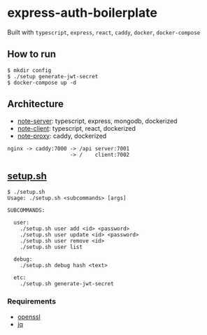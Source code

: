 # express-auth-boilerplate

Built with `typescript`, `express`, `react`, `caddy`, `docker`, `docker-compose`

## How to run

```shell
$ mkdir config
$ ./setup generate-jwt-secret
$ docker-compose up -d
```

## Architecture

- [note-server](/server): typescript, express, mongodb, dockerized
- [note-client](/client): typescript, react, dockerized
- [note-proxy](/proxy): caddy, dockerized

```
nginx -> caddy:7000 -> /api server:7001
                    -> /    client:7002
```

## [setup.sh](/setup.sh)

```shell
$ ./setup.sh
Usage: ./setup.sh <subcommands> [args]

SUBCOMMANDS:

  user:
    ./setup.sh user add <id> <password>
    ./setup.sh user update <id> <password>
    ./setup.sh user remove <id>
    ./setup.sh user list

  debug:
    ./setup.sh debug hash <text>

  etc:
    ./setup.sh generate-jwt-secret
```

### Requirements

- [openssl](https://www.openssl.org/)
- [jq](https://stedolan.github.io/jq/)
